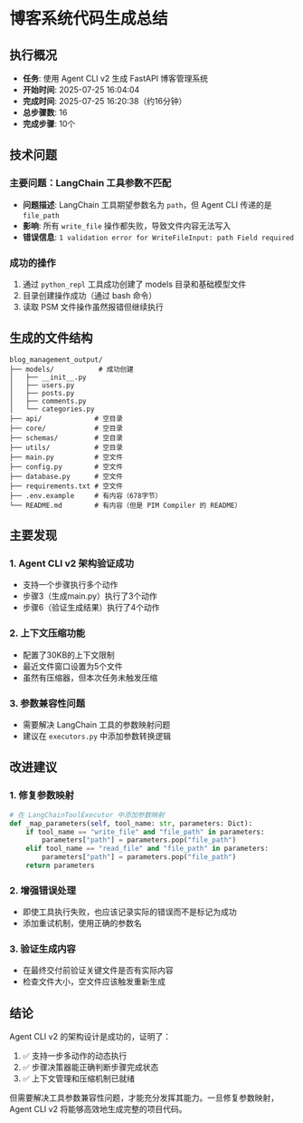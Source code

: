 # 博客系统代码生成总结

## 执行概况
- **任务**: 使用 Agent CLI v2 生成 FastAPI 博客管理系统
- **开始时间**: 2025-07-25 16:04:04
- **完成时间**: 2025-07-25 16:20:38（约16分钟）
- **总步骤数**: 16
- **完成步骤**: 10个

## 技术问题

### 主要问题：LangChain 工具参数不匹配
- **问题描述**: LangChain 工具期望参数名为 `path`，但 Agent CLI 传递的是 `file_path`
- **影响**: 所有 `write_file` 操作都失败，导致文件内容无法写入
- **错误信息**: `1 validation error for WriteFileInput: path Field required`

### 成功的操作
1. 通过 `python_repl` 工具成功创建了 models 目录和基础模型文件
2. 目录创建操作成功（通过 bash 命令）
3. 读取 PSM 文件操作虽然报错但继续执行

## 生成的文件结构

```
blog_management_output/
├── models/           # 成功创建
│   ├── __init__.py
│   ├── users.py
│   ├── posts.py
│   ├── comments.py
│   └── categories.py
├── api/             # 空目录
├── core/            # 空目录
├── schemas/         # 空目录
├── utils/           # 空目录
├── main.py          # 空文件
├── config.py        # 空文件
├── database.py      # 空文件
├── requirements.txt # 空文件
├── .env.example     # 有内容（678字节）
└── README.md        # 有内容（但是 PIM Compiler 的 README）
```

## 主要发现

### 1. Agent CLI v2 架构验证成功
- 支持一个步骤执行多个动作
- 步骤3（生成main.py）执行了3个动作
- 步骤6（验证生成结果）执行了4个动作

### 2. 上下文压缩功能
- 配置了30KB的上下文限制
- 最近文件窗口设置为5个文件
- 虽然有压缩器，但本次任务未触发压缩

### 3. 参数兼容性问题
- 需要解决 LangChain 工具的参数映射问题
- 建议在 `executors.py` 中添加参数转换逻辑

## 改进建议

### 1. 修复参数映射
```python
# 在 LangChainToolExecutor 中添加参数映射
def _map_parameters(self, tool_name: str, parameters: Dict):
    if tool_name == "write_file" and "file_path" in parameters:
        parameters["path"] = parameters.pop("file_path")
    elif tool_name == "read_file" and "file_path" in parameters:
        parameters["path"] = parameters.pop("file_path")
    return parameters
```

### 2. 增强错误处理
- 即使工具执行失败，也应该记录实际的错误而不是标记为成功
- 添加重试机制，使用正确的参数名

### 3. 验证生成内容
- 在最终交付前验证关键文件是否有实际内容
- 检查文件大小，空文件应该触发重新生成

## 结论

Agent CLI v2 的架构设计是成功的，证明了：
1. ✅ 支持一步多动作的动态执行
2. ✅ 步骤决策器能正确判断步骤完成状态
3. ✅ 上下文管理和压缩机制已就绪

但需要解决工具参数兼容性问题，才能充分发挥其能力。一旦修复参数映射，Agent CLI v2 将能够高效地生成完整的项目代码。
